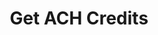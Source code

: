 ---
title: Get ACH Credits
excerpt: |-
  Gets the ACH Credit information and status

  If no ID is provided returns all records within limit and page.
  If ID is provided returns a single record.
api:
  file: swagger (2).json
  operationId: GetAchCredits
hidden: false
---